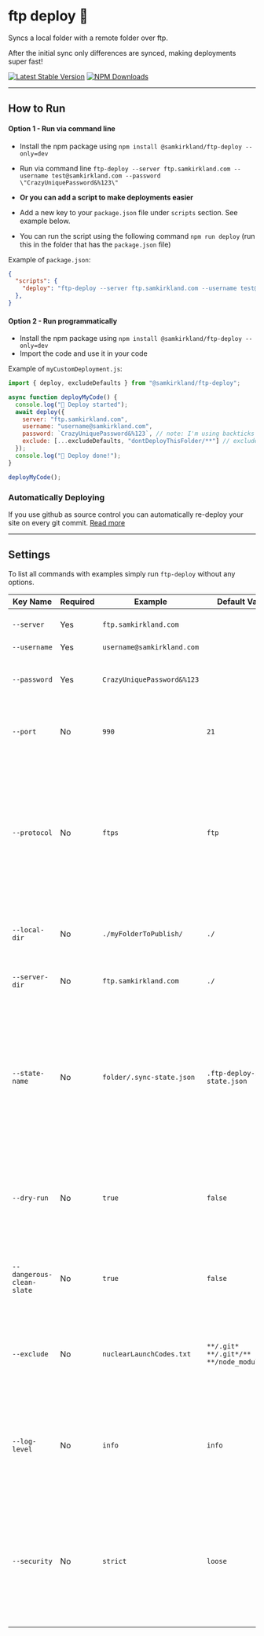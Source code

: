 # ftp deploy 🚀

Syncs a local folder with a remote folder over ftp.

After the initial sync only differences are synced, making deployments super fast!

[![Latest Stable Version](https://img.shields.io/npm/v/@samkirkland/ftp-deploy.svg?style=flat-square)](https://www.npmjs.com/package/@samkirkland/ftp-deploy)
[![NPM Downloads](https://img.shields.io/npm/dt/@samkirkland/ftp-deploy.svg?style=flat-square)](https://www.npmjs.com/package/@samkirkland/ftp-deploy)

---

## How to Run
#### Option 1 - Run via command line
- Install the npm package using `npm install @samkirkland/ftp-deploy --only=dev`
- Run via command line `ftp-deploy --server ftp.samkirkland.com --username test@samkirkland.com --password \"CrazyUniquePassword&%123\"`

- **Or you can add a script to make deployments easier**
- Add a new key to your `package.json` file under `scripts` section. See example below.
- You can run the script using the following command `npm run deploy` (run this in the folder that has the `package.json` file)

Example of `package.json`:
```json
{
  "scripts": {
    "deploy": "ftp-deploy --server ftp.samkirkland.com --username test@samkirkland.com --password \"CrazyUniquePassword&%123\"",
  },
}
```

#### Option 2 - Run programmatically
- Install the npm package using `npm install @samkirkland/ftp-deploy --only=dev`
- Import the code and use it in your code

Example of `myCustomDeployment.js`:
```javascript
import { deploy, excludeDefaults } from "@samkirkland/ftp-deploy";

async function deployMyCode() {
  console.log("🚚 Deploy started");
  await deploy({
    server: "ftp.samkirkland.com",
    username: "username@samkirkland.com",
    password: `CrazyUniquePassword&%123`, // note: I'm using backticks here ` so I don't have to escape quotes
    exclude: [...excludeDefaults, "dontDeployThisFolder/**"] // excludeDefaults will exclude .git files and node_modules
  });
  console.log("🚀 Deploy done!");
}

deployMyCode();

```

### Automatically Deploying
If you use github as source control you can automatically re-deploy your site on every git commit. [Read more](https://github.com/SamKirkland/FTP-Deploy-Action)

---

## Settings

To list all commands with examples simply run `ftp-deploy` without any options.

| Key Name                  | Required | Example                    | Default Value                                 | Description                                                                                                                                                        |
|---------------------------|----------|----------------------------|-----------------------------------------------|--------------------------------------------------------------------------------------------------------------------------------------------------------------------|
| `--server`                | Yes      | `ftp.samkirkland.com`      |                                               | Deployment destination server                                                                                                                                      |
| `--username`              | Yes      | `username@samkirkland.com` |                                               | ftp username                                                                                                                                                       |
| `--password`              | Yes      | `CrazyUniquePassword&%123` |                                               | ftp password, be sure to escape quotes and spaces                                                                                                                  |
| `--port`                  | No       | `990`                      | `21`                                          | Server port to connect to (read your web hosts docs)                                                                                                               |
| `--protocol`              | No       | `ftps`                     | `ftp`                                         | `ftp`: provides no encryption, `ftps`: full encryption newest standard (aka "explicit" ftps), `ftps-legacy`: full encryption legacy standard (aka "implicit" ftps) |
| `--local-dir`             | No       | `./myFolderToPublish/`     | `./`                                          | Path to upload to on the server, must end with trailing slash `/`                                                                                                  |
| `--server-dir`            | No       | `ftp.samkirkland.com`      | `./`                                          | Folder to upload from, must end with trailing slash `/`                                                                                                            |
| `--state-name`            | No       | `folder/.sync-state.json`  | `.ftp-deploy-sync-state.json`                 | ftp-deploy uses this file to track what's been deployed already, so only differences can be published. If you don't like the name or location you can customize it |
| `--dry-run`               | No       | `true`                     | `false`                                       | Prints which modifications will be made with current config options, but doesn't actually make any changes                                                         |
| `--dangerous-clean-slate` | No       | `true`                     | `false`                                       | Deletes ALL contents of server-dir, even items marked as `--exclude` argument                                                                                      |
| `--exclude`               | No       | `nuclearLaunchCodes.txt`   | `**/.git*` `**/.git*/**` `**/node_modules/**` | An array of glob patterns, these files will not be included in the publish/delete process                                                                          |
| `--log-level`             | No       | `info`                     | `info`                                        | `minimal`: only important info, `standard`: important info and basic file changes, `verbose`: print everything the script is doing                                 |
| `--security`              | No       | `strict`                   | `loose`                                       | `strict`: Reject any connection which is not authorized with the list of supplied CAs. `loose`: Allow connection even when the domain is not in certificate        |
